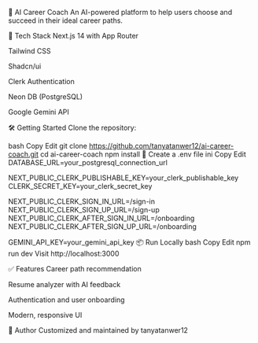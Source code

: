 🚀 AI Career Coach
An AI-powered platform to help users choose and succeed in their ideal career paths.

🔧 Tech Stack
Next.js 14 with App Router

Tailwind CSS

Shadcn/ui

Clerk Authentication

Neon DB (PostgreSQL)

Google Gemini API

🛠️ Getting Started
Clone the repository:

bash
Copy
Edit
git clone https://github.com/tanyatanwer12/ai-career-coach.git
cd ai-career-coach
npm install
🔐 Create a .env file
ini
Copy
Edit
DATABASE_URL=your_postgresql_connection_url

NEXT_PUBLIC_CLERK_PUBLISHABLE_KEY=your_clerk_publishable_key
CLERK_SECRET_KEY=your_clerk_secret_key

NEXT_PUBLIC_CLERK_SIGN_IN_URL=/sign-in
NEXT_PUBLIC_CLERK_SIGN_UP_URL=/sign-up
NEXT_PUBLIC_CLERK_AFTER_SIGN_IN_URL=/onboarding
NEXT_PUBLIC_CLERK_AFTER_SIGN_UP_URL=/onboarding

GEMINI_API_KEY=your_gemini_api_key
📦 Run Locally
bash
Copy
Edit
npm run dev
Visit http://localhost:3000

✅ Features
Career path recommendation

Resume analyzer with AI feedback

Authentication and user onboarding

Modern, responsive UI

🙌 Author
Customized and maintained by tanyatanwer12

